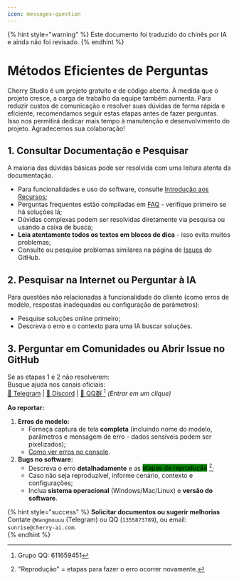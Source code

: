 ```yaml
---
icon: messages-question
---
```


{% hint style="warning" %}
Este documento foi traduzido do chinês por IA e ainda não foi revisado.
{% endhint %}

# Métodos Eficientes de Perguntas

Cherry Studio é um projeto gratuito e de código aberto. À medida que o projeto cresce, a carga de trabalho da equipe também aumenta. Para reduzir custos de comunicação e resolver suas dúvidas de forma rápida e eficiente, recomendamos seguir estas etapas antes de fazer perguntas. Isso nos permitirá dedicar mais tempo à manutenção e desenvolvimento do projeto. Agradecemos sua colaboração!

## 1. Consultar Documentação e Pesquisar  
A maioria das dúvidas básicas pode ser resolvida com uma leitura atenta da documentação.

* Para funcionalidades e uso do software, consulte [Introdução aos Recursos](../cherrystudio/preview/);
* Perguntas frequentes estão compiladas em [FAQ](questions.md) - verifique primeiro se há soluções lá;
* Dúvidas complexas podem ser resolvidas diretamente via pesquisa ou usando a caixa de busca;
* **Leia atentamente todos os textos em blocos de dica** - isso evita muitos problemas;
* Consulte ou pesquise problemas similares na página de [Issues](https://github.com/CherryHQ/cherry-studio/issues) do GitHub.

## 2. Pesquisar na Internet ou Perguntar à IA  
Para questões não relacionadas à funcionalidade do cliente (como erros de modelo, respostas inadequadas ou configuração de parâmetros):  
- Pesquise soluções online primeiro;  
- Descreva o erro e o contexto para uma IA buscar soluções.

## 3. Perguntar em Comunidades ou Abrir Issue no GitHub  
Se as etapas 1 e 2 não resolverem:  
Busque ajuda nos canais oficiais:  
[📣 Telegram](https://t.me/CherryStudioAI) | [💬 Discord](https://discord.com/invite/wez8HtpxqQ) | [👥 QQ群 [^1]](https://qm.qq.com/cgi-bin/qm/qr?authKey=xe5nfGVZLMYnlJq%2F%2B4kN03YWcDBB2lnD7tc9rWus2mxS0JHUbOzk79cO7MYuqyGR\&k=UKVgl3YPHmwPaU8qeO1VG03NcUkACKsc\&noverify=0) *(Entrar em um clique)*

**Ao reportar:**  
1. **Erros de modelo:**  
   - Forneça captura de tela **completa** (incluindo nome do modelo, parâmetros e mensagem de erro - dados sensíveis podem ser pixelizados);  
   - [Como ver erros no console](questions.md#kong-zhi-tai-bao-cuo-cha-kan-fang-fa).  
2. **Bugs no software:**  
   - Descreva o erro **detalhadamente** e as <mark style="background-color:green;">etapas de reprodução</mark> [^2];  
   - Caso não seja reproduzível, informe cenário, contexto e configurações;  
   - Inclua **sistema operacional** (Windows/Mac/Linux) e **versão do software**.

{% hint style="success" %}
**Solicitar documentos ou sugerir melhorias**  
Contate `@Wangmouuu` (Telegram) ou QQ (`1355873789`), ou email: `sunrise@cherry-ai.com`.  
{% endhint %}

[^1]: Grupo QQ: 611659451  
[^2]: "Reprodução" = etapas para fazer o erro ocorrer novamente.